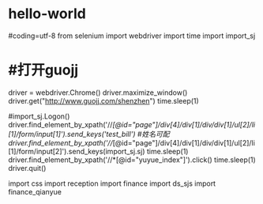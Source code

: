 # hello-world

#coding=utf-8
from selenium import webdriver
import time
import import_sj

# #打开guojj
driver = webdriver.Chrome()
driver.maximize_window()
driver.get("http://www.guojj.com/shenzhen")
time.sleep(1)

#import_sj.Logon()
driver.find_element_by_xpath('//*[@id="page"]/div[4]/div[1]/div/div[1]/ul[2]/li[1]/form/input[1]').send_keys('test_bill')       #姓名可配
driver.find_element_by_xpath('//*[@id="page"]/div[4]/div[1]/div/div[1]/ul[2]/li[1]/form/input[2]').send_keys(import_sj.sj)
time.sleep(1)
driver.find_element_by_xpath('//*[@id="yuyue_index"]').click()
time.sleep(1)
driver.quit()

import css
import reception
import finance
import ds_sjs
import finance_qianyue


